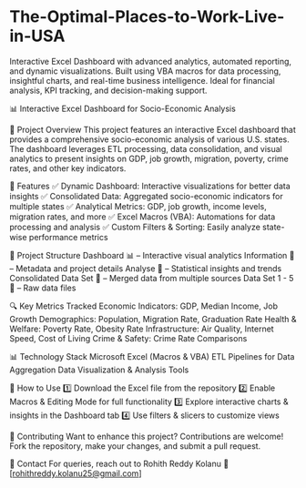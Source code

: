 # The-Optimal-Places-to-Work-Live-in-USA
Interactive Excel Dashboard with advanced analytics, automated reporting, and dynamic visualizations. Built using VBA macros for data processing, insightful charts, and real-time business intelligence. Ideal for financial analysis, KPI tracking, and decision-making support.


📊 Interactive Excel Dashboard for Socio-Economic Analysis

📝 Project Overview
This project features an interactive Excel dashboard that provides a comprehensive socio-economic analysis of various U.S. states. The dashboard leverages ETL processing, data consolidation, and visual analytics to present insights on GDP, job growth, migration, poverty, crime rates, and other key indicators.

🚀 Features
✅ Dynamic Dashboard: Interactive visualizations for better data insights
✅ Consolidated Data: Aggregated socio-economic indicators for multiple states
✅ Analytical Metrics: GDP, job growth, income levels, migration rates, and more
✅ Excel Macros (VBA): Automations for data processing and analysis
✅ Custom Filters & Sorting: Easily analyze state-wise performance metrics

📂 Project Structure
Dashboard 📊 – Interactive visual analytics
Information 📖 – Metadata and project details
Analyse 📑 – Statistical insights and trends
Consolidated Data Set 📂 – Merged data from multiple sources
Data Set 1 - 5 📜 – Raw data files

🔍 Key Metrics Tracked
Economic Indicators: GDP, Median Income, Job Growth
Demographics: Population, Migration Rate, Graduation Rate
Health & Welfare: Poverty Rate, Obesity Rate
Infrastructure: Air Quality, Internet Speed, Cost of Living
Crime & Safety: Crime Rate Comparisons

📊 Technology Stack
Microsoft Excel (Macros & VBA)
ETL Pipelines for Data Aggregation
Data Visualization & Analysis Tools

📎 How to Use
1️⃣ Download the Excel file from the repository
2️⃣ Enable Macros & Editing Mode for full functionality
3️⃣ Explore interactive charts & insights in the Dashboard tab
4️⃣ Use filters & slicers to customize views

🤝 Contributing
Want to enhance this project? Contributions are welcome!
Fork the repository, make your changes, and submit a pull request.

📧 Contact
For queries, reach out to Rohith Reddy Kolanu
📧 [rohithreddy.kolanu25@gmail.com]
